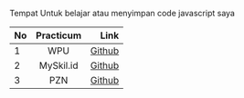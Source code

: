 Tempat Untuk belajar atau menyimpan code javascript saya

| No   |  Practicum  | Link  |
|:-----|:-----------:|------:|
| 1    |  WPU    | [Github](https://github.com/salwazahramunir/Pemrograman-Web-2/tree/week1) |
| 2    |  MySkil.id     | [Github](https://github.com/salwazahramunir/Pemrograman-Web-2/tree/week2) |
| 3    |  PZN    | [Github](https://github.com/salwazahramunir/Pemrograman-Web-2/tree/week3) |
